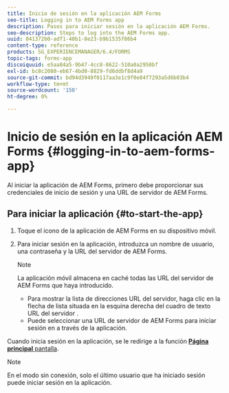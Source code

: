```yaml
---
title: Inicio de sesión en la aplicación AEM Forms
seo-title: Logging in to AEM Forms app
description: Pasos para iniciar sesión en la aplicación AEM Forms.
seo-description: Steps to log into the AEM Forms app.
uuid: 041372b0-adf1-40b1-8e23-b9b1535f86b4
content-type: reference
products: SG_EXPERIENCEMANAGER/6.4/FORMS
topic-tags: forms-app
discoiquuid: e5aa84a5-9b47-4cc8-8622-510a0a2950bf
exl-id: bc8c2080-eb67-4bd0-8829-fd6ddbf8d4a9
source-git-commit: bd94d3949f0117aa3e1c9f0e84f7293a5d6b03b4
workflow-type: tm+mt
source-wordcount: '150'
ht-degree: 0%

---
```


# Inicio de sesión en la aplicación AEM Forms {#logging-in-to-aem-forms-app}

Al iniciar la aplicación de AEM Forms, primero debe proporcionar sus credenciales de inicio de sesión y una URL de servidor de AEM Forms.

## Para iniciar la aplicación {#to-start-the-app}

1. Toque el icono de la aplicación de AEM Forms en su dispositivo móvil.
1. Para iniciar sesión en la aplicación, introduzca un nombre de usuario, una contraseña y la URL del servidor de AEM Forms.

   >[!NOTE]
   >
   >La aplicación móvil almacena en caché todas las URL del servidor de AEM Forms que haya introducido.
   >
   >* Para mostrar la lista de direcciones URL del servidor, haga clic en la flecha de lista situada en la esquina derecha del cuadro de texto URL del servidor .
   >* Puede seleccionar una URL de servidor de AEM Forms para iniciar sesión en a través de la aplicación.


Cuando inicia sesión en la aplicación, se le redirige a la función [**Página principal** pantalla](/help/forms/using/home-screen.md).

>[!NOTE]
>
>En el modo sin conexión, solo el último usuario que ha iniciado sesión puede iniciar sesión en la aplicación.
